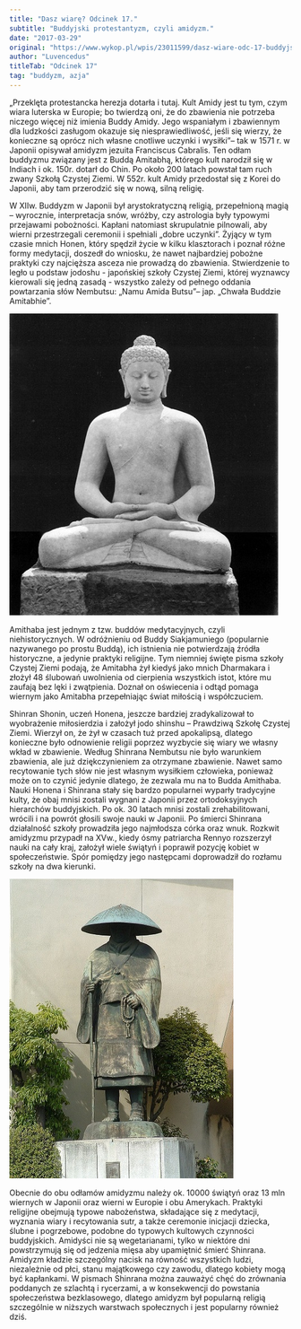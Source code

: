 ```yaml
---
title: "Dasz wiarę? Odcinek 17."
subtitle: "Buddyjski protestantyzm, czyli amidyzm."
date: "2017-03-29"
original: "https://www.wykop.pl/wpis/23011599/dasz-wiare-odc-17-buddyjski-protestantyzm-czyli-am/"
author: "Luvencedus"
titleTab: "Odcinek 17"
tag: "buddyzm, azja"
---
```


„Przeklęta protestancka herezja dotarła i tutaj. Kult Amidy jest tu tym, czym wiara luterska w Europie; bo twierdzą oni, że do zbawienia nie potrzeba niczego więcej niż imienia Buddy Amidy. Jego wspaniałym i zbawiennym dla ludzkości zasługom okazuje się niesprawiedliwość, jeśli się wierzy, że konieczne są oprócz nich własne cnotliwe uczynki i wysiłki”– tak w 1571 r. w Japonii opisywał amidyzm jezuita Franciscus Cabralis. Ten odłam buddyzmu związany jest z Buddą Amitabhą, którego kult narodził się w Indiach i ok. 150r. dotarł do Chin. Po około 200 latach powstał tam ruch zwany Szkołą Czystej Ziemi. W 552r. kult Amidy przedostał się z Korei do Japonii, aby tam przerodzić się w nową, silną religię.

W XIIw. Buddyzm w Japonii był arystokratyczną religią, przepełnioną magią – wyrocznie, interpretacja snów, wróżby, czy astrologia były typowymi przejawami pobożności. Kapłani natomiast skrupulatnie pilnowali, aby wierni przestrzegali ceremonii i spełniali „dobre uczynki”. Żyjący w tym czasie mnich Honen, który spędził życie w kilku klasztorach i poznał różne formy medytacji, doszedł do wniosku, że nawet najbardziej pobożne praktyki czy najcięższa asceza nie prowadzą do zbawienia. Stwierdzenie to legło u podstaw jodoshu - japońskiej szkoły Czystej Ziemi, której wyznawcy kierowali się jedną zasadą - wszystko zależy od pełnego oddania powtarzania słów Nembutsu: „Namu Amida Butsu”– jap. „Chwała Buddzie Amitabhie”.

!["Posąg przedstawiający buddę Amitabę"](../images/odc17/amithaba_buddha.jpg "Posąg przedstawiający buddę Amitabę.")

Amithaba jest jednym z tzw. buddów medytacyjnych, czyli niehistorycznych. W odróżnieniu od Buddy Siakjamuniego (popularnie nazywanego po prostu Buddą), ich istnienia nie potwierdzają źródła historyczne, a jedynie praktyki religijne. Tym niemniej święte pisma szkoły Czystej Ziemi podają, że Amitabha żył kiedyś jako mnich Dharmakara i złożył 48 ślubowań uwolnienia od cierpienia wszystkich istot, które mu zaufają bez lęki i zwątpienia. Doznał on oświecenia i odtąd pomaga wiernym jako Amitabha przepełniając świat miłością i współczuciem.

Shinran Shonin, uczeń Honena, jeszcze bardziej zradykalizował to wyobrażenie miłosierdzia i założył jodo shinshu – Prawdziwą Szkołę Czystej Ziemi. Wierzył on, że żył w czasach tuż przed apokalipsą, dlatego konieczne było odnowienie religii poprzez wyzbycie się wiary we własny wkład w zbawienie. Według Shinrana Nembutsu nie było warunkiem zbawienia, ale już dziękczynieniem za otrzymane zbawienie. Nawet samo recytowanie tych słów nie jest własnym wysiłkiem człowieka, ponieważ może on to czynić jedynie dlatego, że zezwala mu na to Budda Amithaba. Nauki Honena i Shinrana stały się bardzo popularnei wyparły tradycyjne kulty, że obaj mnisi zostali wygnani z Japonii przez ortodoksyjnych hierarchów buddyjskich. Po ok. 30 latach mnisi zostali zrehabilitowani, wrócili i na powrót głosili swoje nauki w Japonii. Po śmierci Shinrana działalność szkoły prowadziła jego najmłodsza córka oraz wnuk. Rozkwit amidyzmu przypadł na XVw., kiedy ósmy patriarcha Rennyo rozszerzył nauki na cały kraj, założył wiele świątyń i poprawił pozycję kobiet w społeczeństwie. Spór pomiędzy jego następcami doprowadził do rozłamu szkoły na dwa kierunki.

!["Posąg Shonina w Tokio"](../images/odc17/shinran_shonin.jpg "Posąg Shonina w Tokio.")

Obecnie do obu odłamów amidyzmu należy ok. 10000 świątyń oraz 13 mln wiernych w Japonii oraz wierni w Europie i obu Amerykach. Praktyki religijne obejmują typowe nabożeństwa, składające się z medytacji, wyznania wiary i recytowania sutr, a także ceremonie inicjacji dziecka, ślubne i pogrzebowe, podobne do typowych kultowych czynności buddyjskich. Amidyści nie są wegetarianami, tylko w niektóre dni powstrzymują się od jedzenia mięsa aby upamiętnić śmierć Shinrana. Amidyzm kładzie szczególny nacisk na równość wszystkich ludzi, niezależnie od płci, stanu majątkowego czy zawodu, dlatego kobiety mogą być kapłankami. W pismach Shinrana można zauważyć chęć do zrównania poddanych ze szlachtą i rycerzami, a w konsekwencji do powstania społeczeństwa bezklasowego, dlatego amidyzm był popularną religią szczególnie w niższych warstwach społecznych i jest popularny również dziś. 